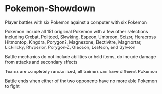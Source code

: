 # Pokemon-Showdown
Player battles with six Pokemon against a computer with six Pokemon

Pokemon include all 151 origional Pokemon with a few other selections including Crobat, Politoed, Slowking, Espeon, Umbreon, Scizor, Heracross
Hitmontop, Kingdra, Porygon2, Magnezone, Electivitre, Magmortar, Lickilicky, Rhyperior, Porygon-Z, Glaceon, Leafeon, and Sylveon

Battle mechanics do not include abilities or held items, do include damage from attacks and secondary effects

Teams are completely randomized, all trainers can have different Pokemon

Battle ends when either of the two opponents have no more able Pokemon to fight
